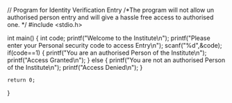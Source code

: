 // Program for Identity Verification Entry
/*The program will not allow un authorised person entry and will give a hassle free access to authorised one. 
*/
#include <stdio.h>

int main() {
    int code;
    printf("Welcome to the Institute\n");
    printf("Please enter your Personal security code to access Entry\n");
    scanf("%d",&code);
    if(code==1)
        {
           printf("You are an authorised Person of the Institute\n");
            printf("Access Granted\n");
        }
    else
        {
             printf("You are not an authorised Person of the Institute\n"); 
              printf("Access Denied\n");
        }

    return 0;
}

